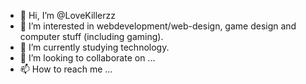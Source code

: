 - 👋 Hi, I’m @LoveKillerzz
- 👀 I’m interested in webdevelopment/web-design, game design and computer stuff (including gaming).
- 🌱 I’m currently studying technology.
- 💞️ I’m looking to collaborate on ...
- 📫 How to reach me ...

<!---
LoveKillerzz/LoveKillerzz is a ✨ special ✨ repository because its `README.md` (this file) appears on your GitHub profile.
You can click the Preview link to take a look at your changes.
--->

